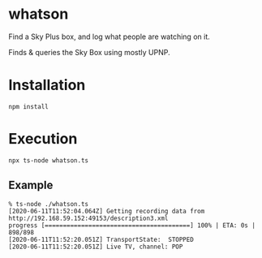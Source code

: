 # whatson

Find a Sky Plus box, and log what people are watching on it.

Finds & queries the Sky Box using mostly UPNP.

# Installation

`npm install`

# Execution

`npx ts-node whatson.ts`

## Example

```
% ts-node ./whatson.ts
[2020-06-11T11:52:04.064Z] Getting recording data from http://192.168.59.152:49153/description3.xml
progress [========================================] 100% | ETA: 0s | 898/898
[2020-06-11T11:52:20.051Z] TransportState:  STOPPED
[2020-06-11T11:52:20.051Z] Live TV, channel: POP
```